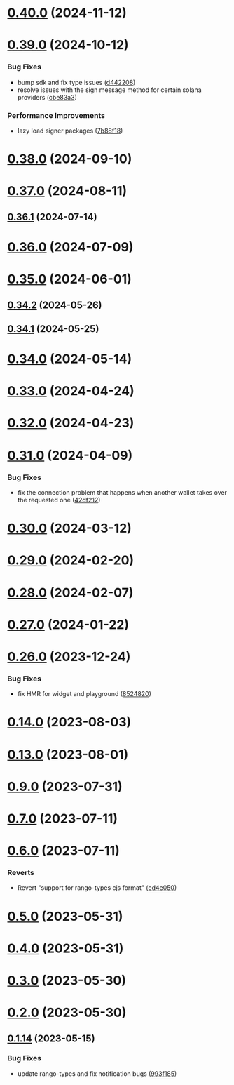 # [0.40.0](https://github.com/rango-exchange/rango-client/compare/provider-clover@0.39.0...provider-clover@0.40.0) (2024-11-12)



# [0.39.0](https://github.com/rango-exchange/rango-client/compare/provider-clover@0.38.0...provider-clover@0.39.0) (2024-10-12)


### Bug Fixes

* bump sdk and fix type issues ([d442208](https://github.com/rango-exchange/rango-client/commit/d4422083bf5dd27d5f509ce1db7f9560d05428c8))
* resolve issues with the sign message method for certain solana providers ([cbe83a3](https://github.com/rango-exchange/rango-client/commit/cbe83a3da8b48560b206fc2a7fa7cf062cdeaa23))


### Performance Improvements

* lazy load signer packages ([7b88f18](https://github.com/rango-exchange/rango-client/commit/7b88f1834f7b29b4b81ab6c81a07bb88e8ccf55c))



# [0.38.0](https://github.com/rango-exchange/rango-client/compare/provider-clover@0.37.0...provider-clover@0.38.0) (2024-09-10)



# [0.37.0](https://github.com/rango-exchange/rango-client/compare/provider-clover@0.36.1...provider-clover@0.37.0) (2024-08-11)



## [0.36.1](https://github.com/rango-exchange/rango-client/compare/provider-clover@0.36.0...provider-clover@0.36.1) (2024-07-14)



# [0.36.0](https://github.com/rango-exchange/rango-client/compare/provider-clover@0.34.2...provider-clover@0.36.0) (2024-07-09)



# [0.35.0](https://github.com/rango-exchange/rango-client/compare/provider-clover@0.34.2...provider-clover@0.35.0) (2024-06-01)



## [0.34.2](https://github.com/rango-exchange/rango-client/compare/provider-clover@0.34.1...provider-clover@0.34.2) (2024-05-26)



## [0.34.1](https://github.com/rango-exchange/rango-client/compare/provider-clover@0.34.0...provider-clover@0.34.1) (2024-05-25)



# [0.34.0](https://github.com/rango-exchange/rango-client/compare/provider-clover@0.33.0...provider-clover@0.34.0) (2024-05-14)



# [0.33.0](https://github.com/rango-exchange/rango-client/compare/provider-clover@0.32.0...provider-clover@0.33.0) (2024-04-24)



# [0.32.0](https://github.com/rango-exchange/rango-client/compare/provider-clover@0.31.0...provider-clover@0.32.0) (2024-04-23)



# [0.31.0](https://github.com/rango-exchange/rango-client/compare/provider-clover@0.30.0...provider-clover@0.31.0) (2024-04-09)


### Bug Fixes

* fix the connection problem that happens when another wallet takes over the requested one ([42df212](https://github.com/rango-exchange/rango-client/commit/42df2120aadd84c95045b0bf76844c19305fb59a))



# [0.30.0](https://github.com/rango-exchange/rango-client/compare/provider-clover@0.29.0...provider-clover@0.30.0) (2024-03-12)



# [0.29.0](https://github.com/rango-exchange/rango-client/compare/provider-clover@0.28.0...provider-clover@0.29.0) (2024-02-20)



# [0.28.0](https://github.com/rango-exchange/rango-client/compare/provider-clover@0.27.0...provider-clover@0.28.0) (2024-02-07)



# [0.27.0](https://github.com/rango-exchange/rango-client/compare/provider-clover@0.26.0...provider-clover@0.27.0) (2024-01-22)



# [0.26.0](https://github.com/rango-exchange/rango-client/compare/provider-clover@0.24.0...provider-clover@0.26.0) (2023-12-24)


### Bug Fixes

* fix HMR for widget and playground ([8524820](https://github.com/rango-exchange/rango-client/commit/8524820f10cf0b8921f3db0c4f620ff98daa4103))



# [0.14.0](https://github.com/rango-exchange/rango-client/compare/provider-clover@0.13.0...provider-clover@0.14.0) (2023-08-03)



# [0.13.0](https://github.com/rango-exchange/rango-client/compare/provider-clover@0.12.0...provider-clover@0.13.0) (2023-08-01)



# [0.9.0](https://github.com/rango-exchange/rango-client/compare/provider-clover@0.8.0...provider-clover@0.9.0) (2023-07-31)



# [0.7.0](https://github.com/rango-exchange/rango-client/compare/provider-clover@0.6.0...provider-clover@0.7.0) (2023-07-11)



# [0.6.0](https://github.com/rango-exchange/rango-client/compare/provider-clover@0.5.0...provider-clover@0.6.0) (2023-07-11)


### Reverts

* Revert "support for rango-types cjs format" ([ed4e050](https://github.com/rango-exchange/rango-client/commit/ed4e050bfc0dcde7aeffa6b0d73b02080a5721eb))



# [0.5.0](https://github.com/rango-exchange/rango-client/compare/provider-clover@0.4.0...provider-clover@0.5.0) (2023-05-31)



# [0.4.0](https://github.com/rango-exchange/rango-client/compare/provider-clover@0.3.0...provider-clover@0.4.0) (2023-05-31)



# [0.3.0](https://github.com/rango-exchange/rango-client/compare/provider-clover@0.2.0...provider-clover@0.3.0) (2023-05-30)



# [0.2.0](https://github.com/rango-exchange/rango-client/compare/provider-clover@0.1.15...provider-clover@0.2.0) (2023-05-30)



## [0.1.14](https://github.com/rango-exchange/rango-client/compare/provider-clover@0.1.13...provider-clover@0.1.14) (2023-05-15)


### Bug Fixes

* update rango-types and fix notification bugs ([993f185](https://github.com/rango-exchange/rango-client/commit/993f185e0b8c5e5e15a2c65ba2d85d1f9c8daa90))



